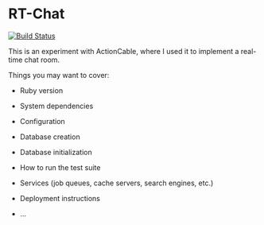 # RT-Chat

[![Build Status](https://travis-ci.org/anderkonzen/rt_chat.svg?branch=master)](https://travis-ci.org/anderkonzen/rt_chat)

This is an experiment with ActionCable, where I used it to implement a real-time chat room.

Things you may want to cover:

* Ruby version

* System dependencies

* Configuration

* Database creation

* Database initialization

* How to run the test suite

* Services (job queues, cache servers, search engines, etc.)

* Deployment instructions

* ...
